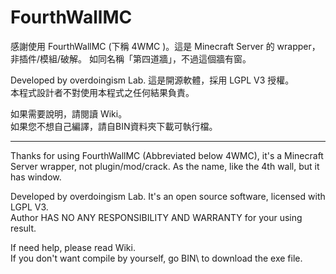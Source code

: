 # FourthWallMC

感謝使用 FourthWallMC (下稱 4WMC )。這是 Minecraft Server 的 wrapper，非插件/模組/破解。
如同名稱「第四道牆」，不過這個牆有窗。

Developed by overdoingism Lab. 這是開源軟體，採用 LGPL V3 授權。   
本程式設計者不對使用本程式之任何結果負責。

如果需要說明，請閱讀 Wiki。  
如果您不想自己編譯，請自BIN資料夾下載可執行檔。


----------------------------------------------------


Thanks for using FourthWallMC (Abbreviated below 4WMC), it's a Minecraft Server wrapper, not plugin/mod/crack.
As the name, like the 4th wall, but it has window.

Developed by overdoingism Lab. It's an open source software, licensed with LGPL V3.  
Author HAS NO ANY RESPONSIBILITY AND WARRANTY for your using result.

If need help, please read Wiki.  
If you don't want compile by yourself, go BIN\ to download the exe file.

